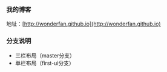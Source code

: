 ### 我的博客

地址：[http://wonderfan.github.io](http://wonderfan.github.io)

### 分支说明

- 三栏布局（master分支）
- 单栏布局（first-ui分支）


